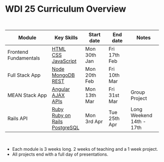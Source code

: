 # WDI 25 Curriculum Overview

<br>

| Module | Key Skills | Start date | End date | Notes |
|---|---|---|---|---|
| Frontend Fundamentals | [HTML](https://www.w3.org/html/)<br>[CSS](https://developer.mozilla.org/en-US/docs/Web/CSS)<br>[JavaScript](https://developer.mozilla.org/en-US/docs/Web/JavaScript) | Mon 30th Jan | Fri 17th Feb |
| Full Stack App | [Node](https://nodejs.org/en/)<br>[MongoDB](https://www.mongodb.com/)<br>[REST](https://en.wikipedia.org/wiki/Representational_state_transfer) | Mon 20th Feb | Fri 10th Mar |
| MEAN Stack App | [Angular](https://angularjs.org/)<br>[AJAX](https://developer.mozilla.org/en-US/docs/AJAX)<br>[APIs](https://en.wikipedia.org/wiki/Web_API) | Mon 13th Mar | Fri 31st Mar | Group Project |
| Rails API | [Ruby](https://www.ruby-lang.org/en/)<br>[Ruby on Rails](http://rubyonrails.org/)<br>[PostgreSQL](https://www.postgresql.org/) | Mon 3rd Apr | Tue 25th Apr | Long Weekend<br>14th - 17th |

<br>

- Each module is 3 weeks long. 2 weeks of teaching and a 1 week project.
- All projects end with a full day of presentations.
